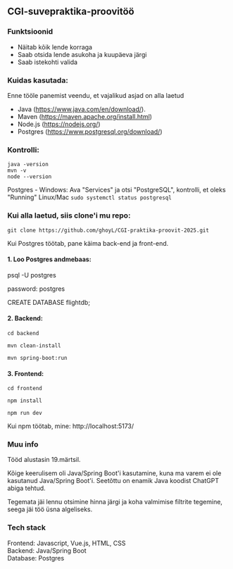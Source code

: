 ## CGI-suvepraktika-proovitöö

### Funktsioonid

- Näitab kõik lende korraga
- Saab otsida lende asukoha ja kuupäeva järgi
- Saab istekohti valida

### Kuidas kasutada:

Enne tööle panemist veendu, et vajalikud asjad on alla laetud  
- Java  (https://www.java.com/en/download/). 
- Maven (https://maven.apache.org/install.html)
- Node.js (https://nodejs.org/)
- Postgres (https://www.postgresql.org/download/)
### Kontrolli:

```java -version ```   
```mvn -v ```  
```node --version ```  

Postgres - Windows: Ava "Services" ja otsi "PostgreSQL", kontrolli, et oleks "Running"
Linux/Mac ```sudo systemctl status postgresql```  

### Kui alla laetud, siis clone'i mu repo:  

```git clone https://github.com/ghoyL/CGI-praktika-proovit-2025.git```

 Kui Postgres töötab, pane käima back-end ja front-end.

#### 1. Loo Postgres andmebaas:

psql -U postgres

password: postgres

CREATE DATABASE flightdb;

#### 2. Backend:

```
cd backend

mvn clean-install

mvn spring-boot:run

```

#### 3. Frontend: 

```
cd frontend 

npm install

npm run dev

```
Kui npm töötab, mine: http://localhost:5173/

### Muu info

Tööd alustasin 19.märtsil.

Kõige keerulisem oli Java/Spring Boot'i kasutamine, kuna ma varem ei ole kasutanud Java/Spring Boot'i. Seetõttu on enamik Java koodist ChatGPT abiga tehtud.  

Tegemata jäi lennu otsimine hinna järgi ja koha valmimise filtrite tegemine, seega jäi töö üsna algeliseks.

### Tech stack

Frontend: Javascript, Vue.js, HTML, CSS  
Backend: Java/Spring Boot  
Database: Postgres  